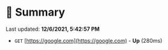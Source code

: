 # 📖 Summary
Last updated: **12/6/2021, 5:42:57 PM**

- `GET` [https://google.com](https://google.com) - **Up** (280ms)
